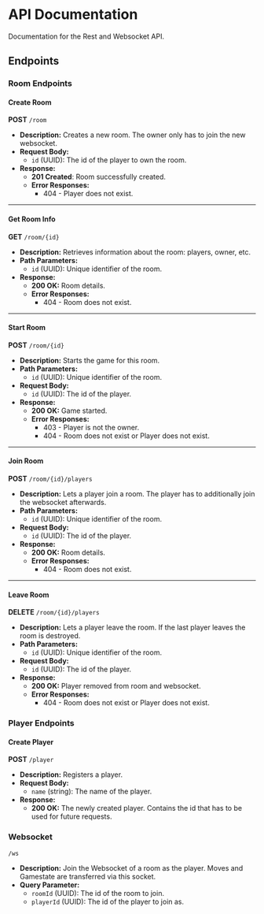 # API Documentation

Documentation for the Rest and Websocket API.

## Endpoints

### Room Endpoints

#### Create Room
**POST** `/room`

- **Description:** Creates a new room. The owner only has to join the new websocket.
- **Request Body:** 
  - `id` (UUID): The id of the player to own the room.  
- **Response:**
  - **201 Created**: Room successfully created.
  - **Error Responses:**
    - 404 - Player does not exist.

---

#### Get Room Info
**GET** `/room/{id}`

- **Description:** Retrieves information about the room: players, owner, etc.
- **Path Parameters:**
  - `id` (UUID): Unique identifier of the room.
- **Response:**
  - **200 OK:** Room details.
  - **Error Responses:** 
    - 404 - Room does not exist.

---

#### Start Room
**POST** `/room/{id}`

- **Description:** Starts the game for this room. 
- **Path Parameters:**
  - `id` (UUID): Unique identifier of the room.
- **Request Body:**
  - `id` (UUID): The id of the player. 
- **Response:**
  - **200 OK:** Game started.
  - **Error Responses:** 
    - 403 - Player is not the owner. 
    - 404 - Room does not exist or Player does not exist.

---

#### Join Room
**POST** `/room/{id}/players`

- **Description:** Lets a player join a room. The player has to additionally join the websocket afterwards. 
- **Path Parameters:**
  - `id` (UUID): Unique identifier of the room.
- **Request Body:**
  - `id` (UUID): The id of the player. 
- **Response:**
  - **200 OK:** Room details.
  - **Error Responses:** 
    - 404 - Room does not exist.

---

#### Leave Room
**DELETE** `/room/{id}/players`

- **Description:** Lets a player leave the room. If the last player leaves the room is destroyed. 
- **Path Parameters:**
  - `id` (UUID): Unique identifier of the room.
- **Request Body:**
  - `id` (UUID): The id of the player. 
- **Response:**
  - **200 OK:** Player removed from room and websocket.
  - **Error Responses:** 
    - 404 - Room does not exist or Player does not exist. 

### Player Endpoints

#### Create Player
**POST** `/player`

- **Description:** Registers a player.  
- **Request Body:**
  - `name` (string): The name of the player. 
- **Response:**
  - **200 OK:** The newly created player. Contains the id that has to be used for future requests.

### Websocket
`/ws`

- **Description:** Join the Websocket of a room as the player. Moves and Gamestate are transferred via this socket. 
- **Query Parameter:** 
  - `roomId` (UUID): The id of the room to join.
  - `playerId` (UUID): The id of the player to join as.

